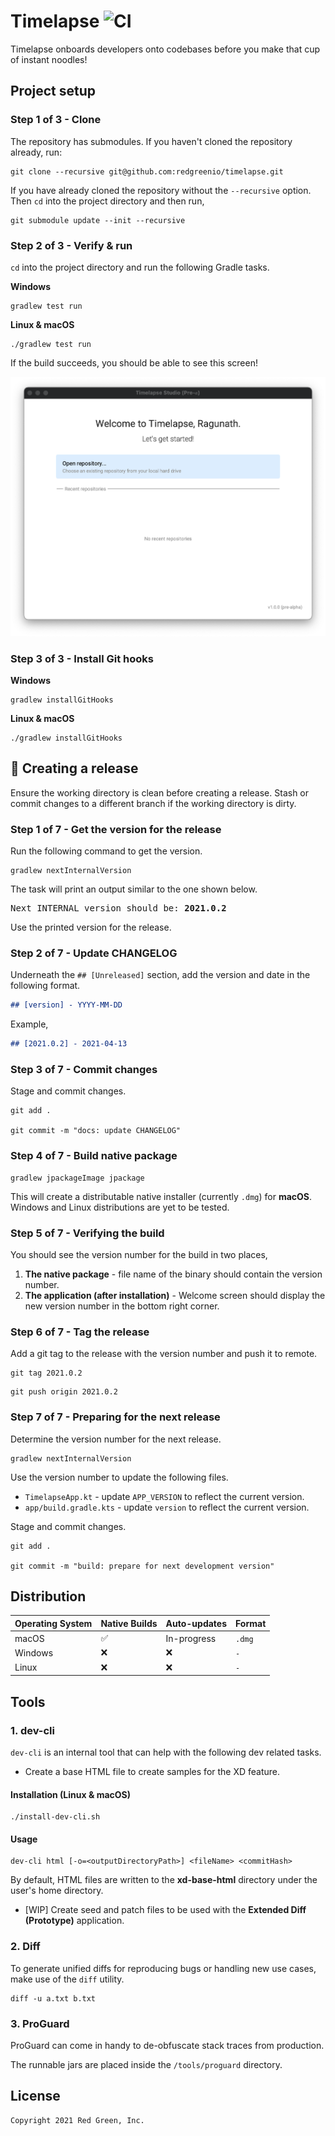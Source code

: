 # Timelapse ![CI](https://github.com/redgreenio/timelapse/actions/workflows/build-verification.yml/badge.svg)

Timelapse onboards developers onto codebases before you make that cup of instant noodles!

## Project setup

### Step 1 of 3 - Clone

The repository has submodules. If you haven't cloned the repository already, run:

```shell
git clone --recursive git@github.com:redgreenio/timelapse.git
```

If you have already cloned the repository without the `--recursive` option. Then `cd` into the project directory and
then run,

```shell
git submodule update --init --recursive
```

### Step 2 of 3 - Verify & run

`cd` into the project directory and run the following Gradle tasks.

**Windows**

```shell
gradlew test run
```

**Linux & macOS**

```shell
./gradlew test run
```

If the build succeeds, you should be able to see this screen!

![Verified](docs/images/verified.png)

### Step 3 of 3 - Install Git hooks

**Windows**

```shell
gradlew installGitHooks
```

**Linux & macOS**

```shell
./gradlew installGitHooks
```

## 🚀 Creating a release

Ensure the working directory is clean before creating a release. Stash or commit changes to a different branch if the working directory is dirty.

### Step 1 of 7 - Get the version for the release

Run the following command to get the version.

```shell
gradlew nextInternalVersion
```

The task will print an output similar to the one shown below.

<pre>
Next INTERNAL version should be: <b>2021.0.2</b>
</pre>

Use the printed version for the release.

### Step 2 of 7 - Update CHANGELOG

Underneath the `## [Unreleased]` section, add the version and date in the following format.

```md
## [version] - YYYY-MM-DD
```

Example,
```md
## [2021.0.2] - 2021-04-13
```

### Step 3 of 7 - Commit changes

Stage and commit changes.

```shell
git add .

git commit -m "docs: update CHANGELOG"
```

### Step 4 of 7 - Build native package

```shell
gradlew jpackageImage jpackage
```

This will create a distributable native installer (currently `.dmg`) for **macOS**. Windows and Linux distributions are
yet to be tested.

### Step 5 of 7 - Verifying the build

You should see the version number for the build in two places,
1. **The native package** - file name of the binary should contain the version number.
2. **The application (after installation)** - Welcome screen should display the new version number in the bottom right corner.

### Step 6 of 7 - Tag the release

Add a git tag to the release with the version number and push it to remote.

```shell
git tag 2021.0.2
```

```shell
git push origin 2021.0.2
```

### Step 7 of 7 - Preparing for the next release

Determine the version number for the next release.

```shell
gradlew nextInternalVersion
```

Use the version number to update the following files.

- `TimelapseApp.kt` - update `APP_VERSION` to reflect the current version.
- `app/build.gradle.kts` - update `version` to reflect the current version.

Stage and commit changes.

```shell
git add .

git commit -m "build: prepare for next development version"
```

## Distribution

| Operating System | Native Builds | Auto-updates |   Format  |
|------------------|---------------|--------------|-----------|
| macOS            | ✅            | In-progress  | `.dmg`    |
| Windows          | ❌            | ❌           | `-`       |
| Linux            | ❌            | ❌           | `-`       |

## Tools
### 1. dev-cli

`dev-cli` is an internal tool that can help with the following dev related tasks.

- Create a base HTML file to create samples for the XD feature.

#### Installation (Linux & macOS)

```shell
./install-dev-cli.sh
```

#### Usage

```shell
dev-cli html [-o=<outputDirectoryPath>] <fileName> <commitHash>
```

By default, HTML files are written to the **xd-base-html** directory under the user's home directory.

- [WIP] Create seed and patch files to be used with the **Extended Diff (Prototype)** application.

### 2. Diff

To generate unified diffs for reproducing bugs or handling new use cases, make use of the `diff` utility.

```shell
diff -u a.txt b.txt
```

### 3. ProGuard

ProGuard can come in handy to de-obfuscate stack traces from production.

The runnable jars are placed inside the `/tools/proguard` directory.

## License

```
Copyright 2021 Red Green, Inc.
```
